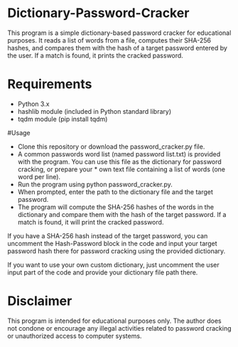 # Dictionary-Password-Cracker
This program is a simple dictionary-based password cracker for educational purposes. It reads a list of words from a file, computes their SHA-256 hashes, and compares them with the hash of a target password entered by the user. If a match is found, it prints the cracked password.

# Requirements
- Python 3.x
- hashlib module (included in Python standard library)
- tqdm module (pip install tqdm)

#Usage
* Clone this repository or download the password_cracker.py file.
* A common passwords word list (named password list.txt) is provided with the program. You can use this file as the dictionary for password cracking, or prepare your * own text file containing a list of words (one word per line).
* Run the program using python password_cracker.py.
* When prompted, enter the path to the dictionary file and the target password.
* The program will compute the SHA-256 hashes of the words in the dictionary and compare them with the hash of the target password. If a match is found, it will print the cracked password.

If you have a SHA-256 hash instead of the target password, you can uncomment the Hash-Password block in the code and input your target password hash there for password cracking using the provided dictionary.

If you want to use your own custom dictionary, just uncomment the user input part of the code and provide your dictionary file path there.

# Disclaimer
This program is intended for educational purposes only. The author does not condone or encourage any illegal activities related to password cracking or unauthorized access to computer systems.
